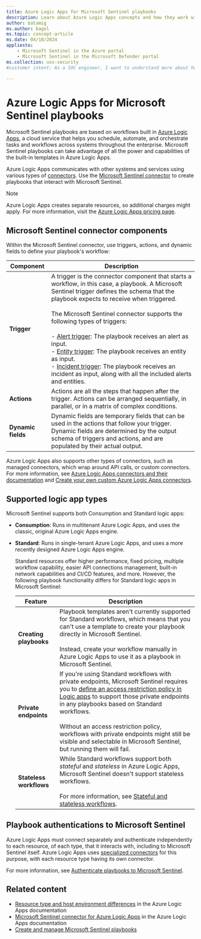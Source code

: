 ```yaml
---
title: Azure Logic Apps for Microsoft Sentinel playbooks
description: Learn about Azure Logic Apps concepts and how they work with Microsoft Sentinel playbooks.
author: batamig
ms.author: bagol
ms.topic: concept-article
ms.date: 04/18/2024
appliesto:
    - Microsoft Sentinel in the Azure portal
    - Microsoft Sentinel in the Microsoft Defender portal
ms.collection: usx-security
#customer intent: As a SOC engineer, I want to understand more about how Azure Logic Apps works with Microsoft Sentinel playbooks to help me automate threat prevention and response.

---
```


# Azure Logic Apps for Microsoft Sentinel playbooks

Microsoft Sentinel playbooks are based on workflows built in [Azure Logic Apps](/azure/logic-apps/logic-apps-overview), a cloud service that helps you schedule, automate, and orchestrate tasks and workflows across systems throughout the enterprise. Microsoft Sentinel playbooks can take advantage of all the power and capabilities of the built-in templates in Azure Logic Apps.

Azure Logic Apps communicates with other systems and services using various types of [connectors](/connectors/). Use the [Microsoft Sentinel connector](/connectors/azuresentinel/) to create playbooks that interact with Microsoft Sentinel.

> [!NOTE]
> Azure Logic Apps creates separate resources, so additional charges might apply. For more information, visit the [Azure Logic Apps pricing page](https://azure.microsoft.com/pricing/details/logic-apps/).

## Microsoft Sentinel connector components

Within the Microsoft Sentinel connector, use triggers, actions, and dynamic fields to define your playbook's workflow:

|Component  |Description  |
|---------|---------|
|**Trigger**     |   A trigger is the connector component that starts a workflow, in this case, a playbook. A Microsoft Sentinel trigger defines the schema that the playbook expects to receive when triggered. <br><br>The Microsoft Sentinel connector supports the following types of triggers: <br><br>- [Alert trigger](/connectors/azuresentinel/#triggers): The playbook receives an alert as input.<br>  - [Entity trigger](/connectors/azuresentinel/#triggers): The playbook receives an entity as input.<br>  - [Incident trigger](/connectors/azuresentinel/#triggers): The playbook receives an incident as input, along with all the included alerts and entities.      |
|**Actions**     |   Actions are all the steps that happen after the trigger. Actions can be arranged sequentially, in parallel, or in a matrix of complex conditions. |
|**Dynamic fields**     |    Dynamic fields are temporary fields that can be used in the actions that follow your trigger. Dynamic fields are determined by the output schema of triggers and actions, and are populated by their actual output.  |

Azure Logic Apps also supports other types of connectors, such as managed connectors, which wrap around API calls, or custom connectors. For more information, see [Azure Logic Apps connectors and their documentation](/connectors/connector-reference/connector-reference-logicapps-connectors) and [Create your own custom Azure Logic Apps connectors](/connectors/custom-connectors/create-logic-apps-connector).

## Supported logic app types

Microsoft Sentinel supports both Consumption and Standard logic apps:

- **Consumption**: Runs in multitenant Azure Logic Apps, and uses the classic, original Azure Logic Apps engine.

- **Standard**: Runs in single-tenant Azure Logic Apps, and uses a more recently designed Azure Logic Apps engine.

   Standard resources offer higher performance, fixed pricing, multiple workflow capability, easier API connections management, built-in network capabilities and CI/CD features, and more. However, the following playbook functionality differs for Standard logic apps in Microsoft Sentinel:

  | Feature | Description |
  |---------|-------------|
  | **Creating playbooks** | Playbook templates aren't currently supported for Standard workflows, which means that you can't use a template to create your playbook directly in Microsoft Sentinel. <br><br>Instead, create your workflow manually in Azure Logic Apps to use it as a playbook in Microsoft Sentinel. |
  | **Private endpoints** | If you're using Standard workflows with private endpoints, Microsoft Sentinel requires you to [define an access restriction policy in Logic apps](../define-playbook-access-restrictions.md) to support those private endpoints in any playbooks based on Standard workflows. <br><br>Without an access restriction policy, workflows with private endpoints might still be visible and selectable in Microsoft Sentinel, but running them will fail. |
  | **Stateless workflows** | While Standard workflows support both *stateful* and *stateless* in Azure Logic Apps, Microsoft Sentinel doesn't support stateless workflows. <br><br>For more information, see [Stateful and stateless workflows](/azure/logic-apps/single-tenant-overview-compare#stateful-and-stateless-workflows). |

## Playbook authentications to Microsoft Sentinel

Azure Logic Apps must connect separately and authenticate independently to each resource, of each type, that it interacts with, including to Microsoft Sentinel itself. Azure Logic Apps uses [specialized connectors](/connectors/connector-reference/) for this purpose, with each resource type having its own connector.

For more information, see [Authenticate playbooks to Microsoft Sentinel](../authenticate-playbooks-to-sentinel.md).

## Related content

- [Resource type and host environment differences](/azure/logic-apps/logic-apps-overview#resource-environment-differences) in the Azure Logic Apps documentation
- [Microsoft Sentinel connector for Azure Logic Apps](/connectors/azuresentinel/) in the Azure Logic Apps documentation
- [Create and manage Microsoft Sentinel playbooks](create-playbooks.md)
